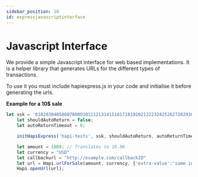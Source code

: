 ```yaml
---
sidebar_position: 10
id: expressjavascriptinterface
---
```


# Javascript Interface


We provide a simple Javascript interface for web based implementations. It is a helper library that generates URLs for the different types of transactions.

To use it you must include hapiexpress.js in your code and initialise it before generating the urls.


**Example for a 10$ sale**

```jsx
let ssk = '0102030405060708091011121314151617181920212223242526272829303132';
    let shouldAutoReturn = false;
    let autoReturnTimeout = 0;

    initHapiExpress('hapi-tests', ssk, shouldAutoReturn, autoReturnTimeout);

    let amount = 1000; // Translates to 10.00
    let currency = "USD"
    let callbackurl = "http://example.com/callbackID"
    let url = Hapi.urlForSale(amount, currency, {'extra-value':'some info'}, callbackurl);
    Hapi.openUrl(url);

   ```

